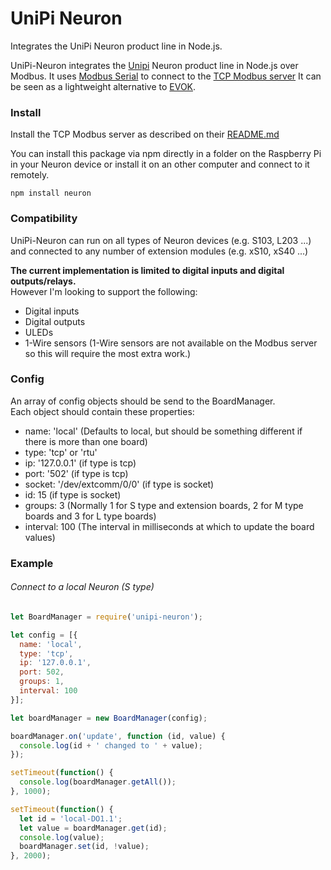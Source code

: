 # UniPi Neuron

Integrates the UniPi Neuron product line in Node.js.

UniPi-Neuron integrates the [Unipi](https://www.unipi.technology) Neuron product line in Node.js over Modbus.
It uses [Modbus Serial](https://github.com/yaacov/node-modbus-serial) to
connect to the [TCP Modbus server](https://github.com/UniPiTechnology/neuron_tcp_modbus_overlay)
It can be seen as a lightweight alternative to [EVOK](https://github.com/UniPiTechnology/evok).

### Install

Install the TCP Modbus server as described on their [README.md](https://github.com/UniPiTechnology/neuron_tcp_modbus_overlay)

You can install this package via npm directly in a folder on the Raspberry Pi in your
Neuron device or install it on an other computer and connect to it remotely.

    npm install neuron

### Compatibility

UniPi-Neuron can run on all types of Neuron devices (e.g. S103, L203 ...)
and connected to any number of extension modules (e.g. xS10, xS40 ...)

**The current implementation is limited to digital inputs and digital outputs/relays.**  
However I'm looking to support the following:
- Digital inputs
- Digital outputs
- ULEDs
- 1-Wire sensors (1-Wire sensors are not available on the Modbus server so this will require the most extra work.)

### Config

An array of config objects should be send to the BoardManager.  
Each object should contain these properties:
- name: 'local' (Defaults to local, but should be something different if there is more than one board)
- type: 'tcp' or 'rtu'
- ip: '127.0.0.1' (if type is tcp)
- port: '502' (if type is tcp)
- socket: '/dev/extcomm/0/0' (if type is socket)
- id: 15 (if type is socket)
- groups: 3 (Normally 1 for S type and extension boards, 2 for M type boards and 3 for L type boards)
- interval: 100 (The interval in milliseconds at which to update the board values)

### Example

###### Connect to a local Neuron (S type) 
``` javascript
let BoardManager = require('unipi-neuron');

let config = [{
  name: 'local',
  type: 'tcp',
  ip: '127.0.0.1',
  port: 502,
  groups: 1,
  interval: 100
}];

let boardManager = new BoardManager(config);

boardManager.on('update', function (id, value) {
  console.log(id + ' changed to ' + value);
});

setTimeout(function() {
  console.log(boardManager.getAll());
}, 1000);

setTimeout(function() {
  let id = 'local-DO1.1';
  let value = boardManager.get(id);
  console.log(value);
  boardManager.set(id, !value);
}, 2000);
